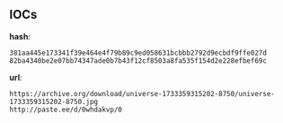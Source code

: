 
## IOCs

__hash__:

```text
381aa445e173341f39e464e4f79b89c9ed058631bcbbb2792d9ecbdf9ffe027d
82ba4340be2e07bb74347ade0b7b43f12cf8503a8fa535f154d2e228efbef69c
```
__url__:

```text
https://archive.org/download/universe-1733359315202-8750/universe-1733359315202-8750.jpg
http://paste.ee/d/0whdakvp/0
```